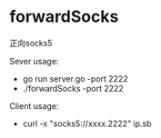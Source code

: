 # forwardSocks
正向socks5

Sever usage:
- go run server.go -port 2222
- ./forwardSocks -port 2222

Client usage:
- curl -x "socks5://xxxx.2222" ip.sb
